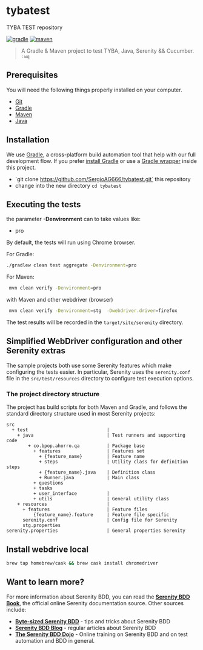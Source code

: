 # tybatest
TYBA TEST repository


[![gradle](https://img.shields.io/badge/gradle-v4.9.X-yellow.svg)](https://gradle.org/install/)
[![maven](https://img.shields.io/badge/maven-v3.6.X-red.svg)](https://maven.apache.org/)


>A Gradle & Maven project to test TYBA, Java, Serenity &&  Cucumber. `:wq`
>

## Prerequisites

You will need the following things properly installed on your computer.

* [Git](http://git-scm.com/)
* [Gradle](https://gradle.org)
* [Maven](https://maven.apache.org/)
* [Java](https://www.oracle.com/java/technologies/javase-jdk11-downloads.html)


## Installation

We use [Gradle](http://www.gradle.org), a cross-platform build automation tool that help with our full development flow. 
If you prefer [install Gradle](http://www.gradle.org/installation) or use a [Gradle wrapper](http://www.gradle.org/docs/current/userguide/gradle_wrapper.html) inside this project.

* ´git clone https://github.com/SergioAG666/tybatest.git` this repository
* change into the new directory `cd tybatest`

##  Executing the tests

the parameter **-Denvironment** can to take values like: 

   - pro
   
By default, the tests will run using Chrome browser.

For Gradle:
```bash
./gradlew clean test aggregate -Denvironment=pro
```
For Maven: 
```bash
 mvn clean verify -Denvironment=pro 
```

with Maven and other webdriver (browser)

```bash
 mvn clean verify -Denvironment=stg  -Dwebdriver.driver=firefox
```
The test results will be recorded in the `target/site/serenity` directory.

## Simplified WebDriver configuration and other Serenity extras
The sample projects both use some Serenity features which make configuring the tests easier. In particular, Serenity uses the `serenity.conf` file in the `src/test/resources` directory to configure test execution options.  



### The project directory structure
The project has build scripts for both Maven and Gradle, and follows the standard directory structure used in most Serenity projects:
```Gherkin
src
  + test                             |
    + java                           | Test runners and supporting code
        + co.bpop.ahorro.qa          | Package base
          + features                 | Features set
            + {feature_name}         | Feature name
            + steps                  | Utility class for definition steps
            + {feature_name}.java    | Definition class 
            + Runner.java            | Main class
          + questions
          + tasks
          + user_interface           | 
          + utils                    | General utility class
    + resources                      |
      + features                     | Feature files
          {feature_name}.feature     | Feature file specific
      serenity.conf                  | Config file for Serenity
      stg.properties
serenity.properties                  | General properties Serenity
```


## Install webdrive local

```bash
brew tap homebrew/cask && brew cask install chromedriver

```

## Want to learn more?
For more information about Serenity BDD, you can read the [**Serenity BDD Book**](https://serenity-bdd.github.io/theserenitybook/latest/index.html), the official online Serenity documentation source. Other sources include:
* **[Byte-sized Serenity BDD](https://www.youtube.com/channel/UCav6-dPEUiLbnu-rgpy7_bw/featured)** - tips and tricks about Serenity BDD
* [**Serenity BDD Blog**](https://johnfergusonsmart.com/category/serenity-bdd/) - regular articles about Serenity BDD
* [**The Serenity BDD Dojo**](https://serenitydojo.teachable.com) - Online training on Serenity BDD and on test automation and BDD in general. 

